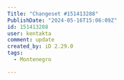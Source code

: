 ```yaml
---
Title: "Changeset #151413288"
PublishDate: "2024-05-16T15:06:09Z"
id: 151413288
user: kentakta
comment: update
created_by: iD 2.29.0
tags:
  - Montenegro

---
```

